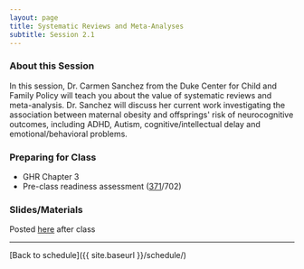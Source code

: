 ```yaml
---
layout: page
title: Systematic Reviews and Meta-Analyses
subtitle: Session 2.1
---
```


### About this Session

In this session, Dr. Carmen Sanchez from the Duke Center for Child and Family Policy will teach you about the value of systematic reviews and meta-analysis. Dr. Sanchez will discuss her current work investigating the association between maternal obesity and offsprings' risk of neurocognitive outcomes, including ADHD, Autism, cognitive/intellectual delay and emotional/behavioral problems.

### Preparing for Class

* GHR Chapter 3
* Pre-class readiness assessment ([371](https://sakai.duke.edu/samigo-app/servlet/Login?id=5d8e4198-261f-466b-bbd1-10314d1959aa1485119223907)/702)

### Slides/Materials

Posted [here](https://drive.google.com/drive/folders/0Bxn_jkXZ1lxuVklQakF4MjZGSDQ?usp=sharing) after class

* * *

[Back to schedule]({{ site.baseurl }}/schedule/)